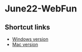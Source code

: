 # June22-WebFun

## Shortcut links
- [Windows version](https://code.visualstudio.com/shortcuts/keyboard-shortcuts-windows.pdf)
- [Mac version](https://code.visualstudio.com/shortcuts/keyboard-shortcuts-macos.pdf)
